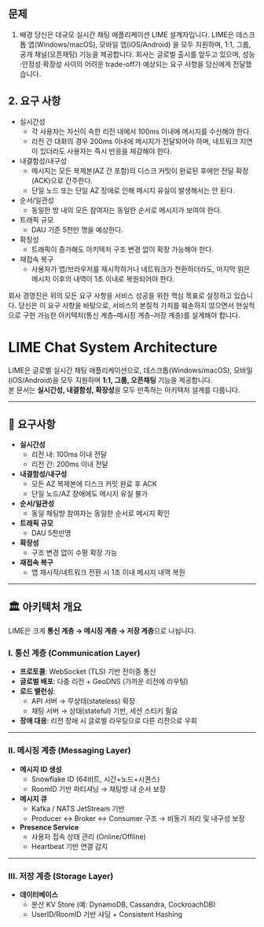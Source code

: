 ## 문제
1. 배경
당신은 대규모 실시간 채팅 애플리케이션 LIME 설계자입니다.
LIME은 데스크톱 앱(Windows/macOS), 모바일 앱(iOS/Android) 을 모두 지원하며, 1:1, 그룹, 공개 채널(오픈채팅) 기능을 제공합니다.
회사는 글로벌 출시를 앞두고 있으며, 성능·안정성·확장성 사이의 어려운 trade-off가 예상되는 요구 사항을 당신에게 전달했습니다.

## 2. 요구 사항
- 실시간성
    - 각 사용자는 자신이 속한 리전 내에서 100ms 이내에 메시지를 수신해야 한다.
    - 리전 간 대화의 경우 200ms 이내에 메시지가 전달되어야 하며, 네트워크 지연이 있더라도 사용자는 즉시 반응을 체감해야 한다.
- 내결함성/내구성
    - 메시지는 모든 복제본(AZ 간 포함)의 디스크 커밋이 완료된 후에만 전달 확정(ACK)으로 간주한다.
    - 단일 노드 또는 단일 AZ 장애로 인해 메시지 유실이 발생해서는 안 된다.
- 순서/일관성
    - 동일한 방 내의 모든 참여자는 동일한 순서로 메시지가 보여야 한다.
- 트래픽 규모
    - DAU 기준 5천만 명을 예상한다.
- 확장성
    - 트래픽이 증가해도 아키텍처 구조 변경 없이 확장 가능해야 한다.
- 재접속 복구
    - 사용자가 앱/브라우저를 재시작하거나 네트워크가 전환하더라도, 마지막 읽은 메시지 이후의 내역이 1초 이내로 복원되어야 한다.

회사 경영진은 위의 모든 요구 사항을 서비스 성공을 위한 핵심 목표로 설정하고 있습니다.
당신은 이 요구 사항을 바탕으로,
서비스의 본질적 가치를 훼손하지 않으면서 현실적으로 구현 가능한 아키텍처(통신 계층–메시징 계층–저장 계층)를 설계해야 합니다.


# LIME Chat System Architecture

LIME은 글로벌 실시간 채팅 애플리케이션으로, 데스크톱(Windows/macOS), 모바일(iOS/Android)을 모두 지원하며 **1:1, 그룹, 오픈채팅** 기능을 제공합니다.  
본 문서는 **실시간성, 내결함성, 확장성**을 모두 만족하는 아키텍처 설계를 다룹니다.

---

## 📌 요구사항
- **실시간성**  
  - 리전 내: 100ms 이내 전달  
  - 리전 간: 200ms 이내 전달
- **내결함성/내구성**  
  - 모든 AZ 복제본에 디스크 커밋 완료 후 ACK  
  - 단일 노드/AZ 장애에도 메시지 유실 불가
- **순서/일관성**  
  - 동일 채팅방 참여자는 동일한 순서로 메시지 확인
- **트래픽 규모**  
  - DAU 5천만명
- **확장성**  
  - 구조 변경 없이 수평 확장 가능
- **재접속 복구**  
  - 앱 재시작/네트워크 전환 시 1초 이내 메시지 내역 복원

---

## 🏛 아키텍처 개요
LIME은 크게 **통신 계층 → 메시징 계층 → 저장 계층**으로 나뉩니다.

### I. 통신 계층 (Communication Layer)
- **프로토콜**: WebSocket (TLS) 기반 전이중 통신
- **글로벌 배포**: 다중 리전 + GeoDNS (가까운 리전에 라우팅)
- **로드 밸런싱**:  
  - API 서버 → 무상태(stateless) 확장  
  - 채팅 서버 → 상태(stateful) 기반, 세션 스티키 필요
- **장애 대응**: 리전 장애 시 글로벌 라우팅으로 다른 리전으로 우회

---

### II. 메시징 계층 (Messaging Layer)
- **메시지 ID 생성**
  - Snowflake ID (64비트, 시간+노드+시퀀스)
  - RoomID 기반 파티셔닝 → 채팅방 내 순서 보장
- **메시지 큐**
  - Kafka / NATS JetStream 기반
  - Producer ↔ Broker ↔ Consumer 구조 → 비동기 처리 및 내구성 보장
- **Presence Service**
  - 사용자 접속 상태 관리 (Online/Offline)
  - Heartbeat 기반 연결 감지

---

### III. 저장 계층 (Storage Layer)
- **데이터베이스**
  - 분산 KV Store (예: DynamoDB, Cassandra, CockroachDB)
  - UserID/RoomID 기반 샤딩 + Consistent Hashing

